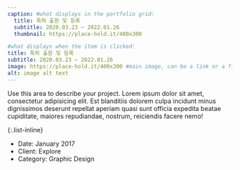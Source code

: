 ```yaml
---
caption: #what displays in the portfolio grid:
  title: 특허 출원 및 등록
  subtitle: 2020.03.23 ~ 2022.01.26
  thumbnail: https://place-hold.it/400x300

#what displays when the item is clicked:
title: 특허 출원 및 등록
subtitle: 2020.03.23 ~ 2022.01.26
image: https://place-hold.it/400x300 #main image, can be a link or a file in assets/img/portfolio
alt: image alt text
---
```


Use this area to describe your project. Lorem ipsum dolor sit amet, consectetur adipisicing elit. Est blanditiis dolorem culpa incidunt minus dignissimos deserunt repellat aperiam quasi sunt officia expedita beatae cupiditate, maiores repudiandae, nostrum, reiciendis facere nemo!

{:.list-inline}

- Date: January 2017
- Client: Explore
- Category: Graphic Design
